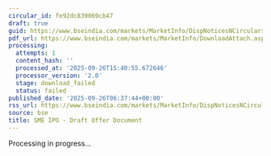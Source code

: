 ```yaml
---
circular_id: fe92dc839069cb47
draft: true
guid: https://www.bseindia.com/markets/MarketInfo/DispNoticesNCirculars.aspx?Noticeid={B372D8E3-AE98-4BED-9E04-F55D3B73B52A}&noticeno=20250926-2&dt=09/26/2025&icount=2&totcount=73&flag=0
pdf_url: https://www.bseindia.com/markets/MarketInfo/DownloadAttach.aspx?id=20250926-2&attachedId=
processing:
  attempts: 1
  content_hash: ''
  processed_at: '2025-09-26T15:40:55.672646'
  processor_version: '2.0'
  stage: download_failed
  status: failed
published_date: '2025-09-26T06:37:44+00:00'
rss_url: https://www.bseindia.com/markets/MarketInfo/DispNoticesNCirculars.aspx?Noticeid={B372D8E3-AE98-4BED-9E04-F55D3B73B52A}&noticeno=20250926-2&dt=09/26/2025&icount=2&totcount=73&flag=0
source: bse
title: SME IPO - Draft Offer Document
---
```


Processing in progress...